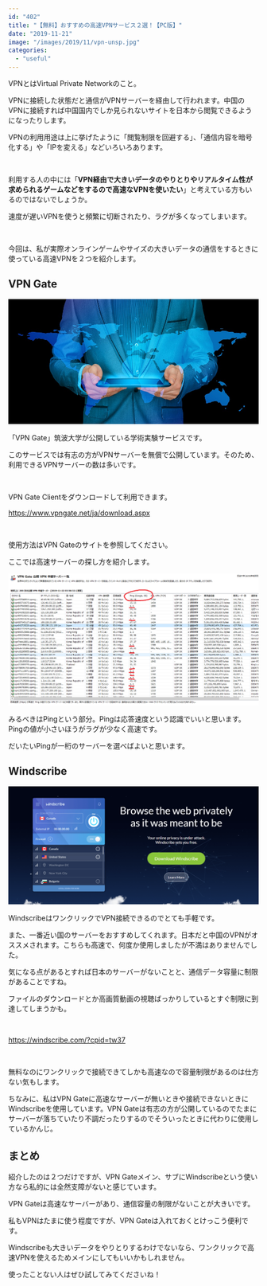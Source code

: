 ```yaml
---
id: "402"
title: "【無料】おすすめの高速VPNサービス２選！【PC版】"
date: "2019-11-21"
image: "/images/2019/11/vpn-unsp.jpg"
categories: 
  - "useful"
---
```


VPNとはVirtual Private Networkのこと。

VPNに接続した状態だと通信がVPNサーバーを経由して行われます。中国のVPNに接続すれば中国国内でしか見られないサイトを日本から閲覧できるようになったりします。

VPNの利用用途は上に挙げたように「閲覧制限を回避する」、「通信内容を暗号化する」や「IPを変える」などいろいろあります。

 

利用する人の中には「**VPN経由で大きいデータのやりとりやリアルタイム性が求められるゲームなどをするので高速なVPNを使いたい**」と考えている方もいるのではないでしょうか。

速度が遅いVPNを使うと頻繁に切断されたり、ラグが多くなってしまいます。

 

今回は、私が実際オンラインゲームやサイズの大きいデータの通信をするときに使っている高速VPNを２つを紹介します。

## VPN Gate

![](/images/2019/11/worldwideweb.jpg)

「VPN Gate」筑波大学が公開している学術実験サービスです。

このサービスでは有志の方がVPNサーバーを無償で公開しています。そのため、利用できるVPNサーバーの数は多いです。

 

VPN Gate Clientをダウンロードして利用できます。

https://www.vpngate.net/ja/download.aspx

 

使用方法はVPN Gateのサイトを参照してください。

ここでは高速サーバーの探し方を紹介します。

![](/images/2019/11/VPNGate-List.png)

みるべきはPingという部分。Pingは応答速度という認識でいいと思います。Pingの値が小さいほうがラグが少なく高速です。

だいたいPingが一桁のサーバーを選べばよいと思います。

## Windscribe

![](/images/2019/11/windscribe.png)

WindscribeはワンクリックでVPN接続できるのでとても手軽です。

また、一番近い国のサーバーをおすすめしてくれます。日本だと中国のVPNがオススメされます。こちらも高速で、何度か使用しましたが不満はありませんでした。

気になる点があるとすれば日本のサーバーがないことと、通信データ容量に制限があることですね。

ファイルのダウンロードとか高画質動画の視聴ばっかりしているとすぐ制限に到達してしまうかも。

 

https://windscribe.com/?cpid=tw37

 

無料なのにワンクリックで接続できてしかも高速なので容量制限があるのは仕方ない気もします。

ちなみに、私はVPN Gateに高速なサーバーが無いときや接続できないときにWindscribeを使用しています。VPN Gateは有志の方が公開しているのでたまにサーバーが落ちていたり不調だったりするのでそういったときに代わりに使用しているかんじ。

## まとめ

紹介したのは２つだけですが、VPN Gateメイン、サブにWindscribeという使い方なら私的には全然支障がないと感じています。

VPN Gateは高速なサーバーがあり、通信容量の制限がないことが大きいです。

私もVPNはたまに使う程度ですが、VPN Gateは入れておくとけっこう便利です。

Windscribeも大きいデータをやりとりするわけでないなら、ワンクリックで高速VPNを使えるためメインにしてもいいかもしれません。

使ったことない人はぜひ試してみてくださいね！
